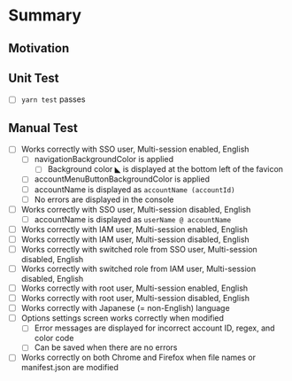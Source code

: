 # Summary

## Motivation

## Unit Test

- [ ] `yarn test` passes

## Manual Test

- [ ] Works correctly with SSO user, Multi-session enabled, English
  - [ ] navigationBackgroundColor is applied
    - [ ] Background color ◣ is displayed at the bottom left of the favicon
  - [ ] accountMenuButtonBackgroundColor is applied
  - [ ] accountName is displayed as `accountName (accountId)`
  - [ ] No errors are displayed in the console
- [ ] Works correctly with SSO user, Multi-session disabled, English
  - [ ] accountName is displayed as `userName @ accountName`
- [ ] Works correctly with IAM user, Multi-session enabled, English
- [ ] Works correctly with IAM user, Multi-session disabled, English
- [ ] Works correctly with switched role from SSO user, Multi-session disabled, English
- [ ] Works correctly with switched role from IAM user, Multi-session disabled, English
- [ ] Works correctly with root user, Multi-session enabled, English
- [ ] Works correctly with root user, Multi-session disabled, English
- [ ] Works correctly with Japanese (= non-English) language
- [ ] Options settings screen works correctly when modified
  - [ ] Error messages are displayed for incorrect account ID, regex, and color code
  - [ ] Can be saved when there are no errors
- [ ] Works correctly on both Chrome and Firefox when file names or manifest.json are modified
